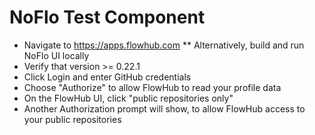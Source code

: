 # NoFlo Test Component

* Navigate to https://apps.flowhub.com
** Alternatively, build and run NoFlo UI locally
* Verify that version >= 0.22.1
* Click Login and enter GitHub credentials
* Choose "Authorize" to allow FlowHub to read your profile data
* On the FlowHub UI, click "public repositories only"
* Another Authorization prompt will show, to allow FlowHub access to your public repositories


